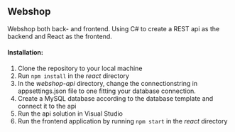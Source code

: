 ## Webshop

Webshop both back- and frontend. Using C# to create a REST api as the backend and React as the frontend.

#### Installation:
1. Clone the repository to your local machine
2. Run `npm install` in the <i>react</i> directory
3. In the <i>webshop-api</i> directory, change the connectionstring in appsettings.json file to one fitting your database connection.  
4. Create a MySQL database according to the database template and connect it to the api
5. Run the api solution in Visual Studio
6. Run the frontend application by running `npm start` in the <i>react</i> directory
